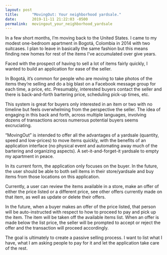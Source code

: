```yaml
---
layout: post
title:      "MovingOut: Your neighborhood yardsale."
date:       2019-11-11 21:22:03 -0500
permalink:  movingout_your_neighborhood_yardsale
---
```



In a few short months, I’m moving back to the United States.  I came to my modest one-bedroom apartment in Bogotá, Colombia in 2014 with two suitcases. I plan to leave in basically the same fashion but this means finding new homes for rest of the items I've accumulated over give years.  

Faced with the prospect of having to sell a lot of items fairly quickly, I wanted to build an application for ease of the seller. 

In Bogotá, it’s common for people who are moving to take photos of the items they’re selling and do a big blast on a Facebook message group for each time, a price, etc. Presumably, interested buyers contact the seller and there is back-and-forth bartering price, scheduling pick-up times, etc. 

This system is great for buyers only interested in an item or two with no timeline but feels overwhelming from the perspective the seller. The idea of engaging in this back and forth, across multiple languages, involving dozens of transactions across numerous potential buyers seems excruciating. 
 
“MovingOut” is intended to offer all the advantages of a yardsale (quantity, speed and low-prices) to move items quickly, with the benefits of an application interface (no physical event and automating away much of the bartering and organizing aspects). A set-it-and-forget-it yardsale to empty my apartment in peace. 

In its current form, the application only focuses on the buyer. In the future, the user should be able to both sell items in their store/yardsale and buy items from those locations on this application. 

Currently, a user can review the items available in a store, make an offer of either the price listed or a different price, see other offers currently made on that item, as well as update or delete their offers.  

In the future, when a buyer makes an offer of the price listed, that person will be auto-instructed with respect to how to proceed to pay and pick up the item. The item will be taken off the available items list. When an offer is made below the list price, the seller will be prompted to accept or reject the offer and the transaction will proceed accordingly. 

The goal is ultimately to create a passive selling process. I want to list what I have, what I am asking people to pay for it and let the application take care of the rest. 


